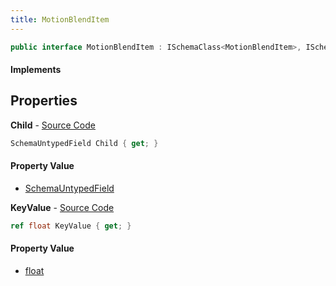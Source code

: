 ```yaml
---
title: MotionBlendItem
---
```


```csharp
public interface MotionBlendItem : ISchemaClass<MotionBlendItem>, ISchemaField, ISchemaClass, INativeHandle
```

#### Implements

## Properties

**Child** - [Source Code](https://github.com/swiftly-solution/swiftlys2/blob/master/managed/src/SwiftlyS2.Generated/Schemas/Interfaces/MotionBlendItem.cs#L17)

```csharp
SchemaUntypedField Child { get; }
```

#### Property Value

- [SchemaUntypedField](/docs/api/shared/schemas/schemauntypedfield)

**KeyValue** - [Source Code](https://github.com/swiftly-solution/swiftlys2/blob/master/managed/src/SwiftlyS2.Generated/Schemas/Interfaces/MotionBlendItem.cs#L19)

```csharp
ref float KeyValue { get; }
```

#### Property Value

- [float](https://learn.microsoft.com/dotnet/api/system.single)

